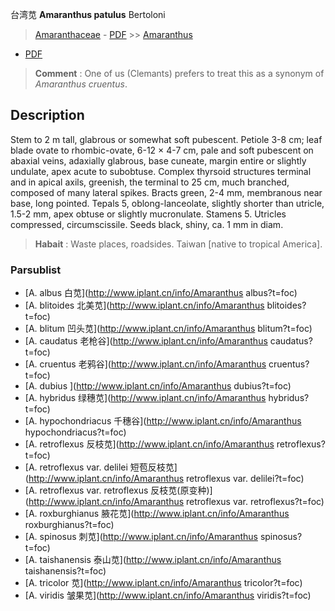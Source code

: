 台湾苋 **Amaranthus patulus** Bertoloni

> [Amaranthaceae](http://www.iplant.cn/info/Amaranthaceae?t=foc) - [PDF](http://www.iplant.cn/foc/pdf/Amaranthaceae.pdf) >> [Amaranthus](http://www.iplant.cn/info/Amaranthus?t=foc)
 - [PDF](http://www.iplant.cn/foc/pdf/Amaranthus.pdf)

> **Comment** : 
> One of us (Clemants) prefers to treat this as a synonym of *Amaranthus* *cruentus*.

## Description

Stem to 2 m tall, glabrous or somewhat soft pubescent. Petiole 3-8 cm; leaf blade ovate to rhombic-ovate, 6-12 × 4-7 cm, pale and soft pubescent on abaxial veins, adaxially glabrous, base cuneate, margin entire or slightly undulate, apex acute to subobtuse. Complex thyrsoid structures terminal and in apical axils, greenish, the terminal to 25 cm, much branched, composed of many lateral spikes. Bracts green, 2-4 mm, membranous near base, long pointed. Tepals 5, oblong-lanceolate, slightly shorter than utricle, 1.5-2 mm, apex obtuse or slightly mucronulate. Stamens 5. Utricles compressed, circumscissile. Seeds black, shiny, ca. 1 mm in diam.

> **Habait** : 
> Waste places, roadsides. Taiwan [native to tropical America].

### Parsublist

* [A.  albus  白苋](http://www.iplant.cn/info/Amaranthus albus?t=foc)
* [A.  blitoides  北美苋](http://www.iplant.cn/info/Amaranthus blitoides?t=foc)
* [A.  blitum  凹头苋](http://www.iplant.cn/info/Amaranthus blitum?t=foc)
* [A.  caudatus  老枪谷](http://www.iplant.cn/info/Amaranthus caudatus?t=foc)
* [A.  cruentus  老鸦谷](http://www.iplant.cn/info/Amaranthus cruentus?t=foc)
* [A.  dubius  ](http://www.iplant.cn/info/Amaranthus dubius?t=foc)
* [A.  hybridus  绿穗苋](http://www.iplant.cn/info/Amaranthus hybridus?t=foc)
* [A.  hypochondriacus  千穗谷](http://www.iplant.cn/info/Amaranthus hypochondriacus?t=foc)
* [A.  retroflexus  反枝苋](http://www.iplant.cn/info/Amaranthus retroflexus?t=foc)
* [A.  retroflexus var. delilei  短苞反枝苋](http://www.iplant.cn/info/Amaranthus retroflexus var. delilei?t=foc)
* [A.  retroflexus var. retroflexus  反枝苋(原变种)](http://www.iplant.cn/info/Amaranthus retroflexus var. retroflexus?t=foc)
* [A.  roxburghianus  腋花苋](http://www.iplant.cn/info/Amaranthus roxburghianus?t=foc)
* [A.  spinosus  刺苋](http://www.iplant.cn/info/Amaranthus spinosus?t=foc)
* [A.  taishanensis  泰山苋](http://www.iplant.cn/info/Amaranthus taishanensis?t=foc)
* [A.  tricolor  苋](http://www.iplant.cn/info/Amaranthus tricolor?t=foc)
* [A.  viridis  皱果苋](http://www.iplant.cn/info/Amaranthus viridis?t=foc)
